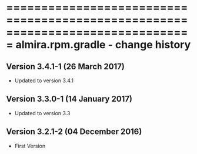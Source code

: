 ===============================================================================
almira.rpm.gradle - change history
===============================================================================

Version 3.4.1-1 (26 March 2017)
-------------------------------
* Updated to version 3.4.1


Version 3.3.0-1 (14 January 2017)
---------------------------------
* Updated to version 3.3


Version 3.2.1-2 (04 December 2016)
----------------------------------
* First Version
